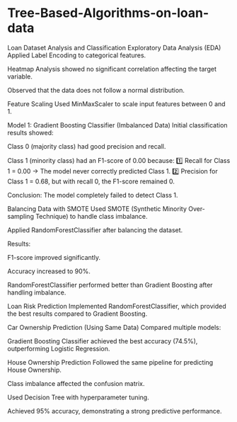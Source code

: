 # Tree-Based-Algorithms-on-loan-data
Loan Dataset Analysis and Classification
Exploratory Data Analysis (EDA)
Applied Label Encoding to categorical features.

Heatmap Analysis showed no significant correlation affecting the target variable.

Observed that the data does not follow a normal distribution.

Feature Scaling
Used MinMaxScaler to scale input features between 0 and 1.

Model 1: Gradient Boosting Classifier (Imbalanced Data)
Initial classification results showed:

Class 0 (majority class) had good precision and recall.

Class 1 (minority class) had an F1-score of 0.00 because:
1️⃣ Recall for Class 1 = 0.00 → The model never correctly predicted Class 1.
2️⃣ Precision for Class 1 = 0.68, but with recall 0, the F1-score remained 0.

Conclusion: The model completely failed to detect Class 1.

Balancing Data with SMOTE
Used SMOTE (Synthetic Minority Over-sampling Technique) to handle class imbalance.

Applied RandomForestClassifier after balancing the dataset.

Results:

F1-score improved significantly.

Accuracy increased to 90%.

RandomForestClassifier performed better than Gradient Boosting after handling imbalance.

Loan Risk Prediction
Implemented RandomForestClassifier, which provided the best results compared to Gradient Boosting.

Car Ownership Prediction (Using Same Data)
Compared multiple models:

Gradient Boosting Classifier achieved the best accuracy (74.5%), outperforming Logistic Regression.

House Ownership Prediction
Followed the same pipeline for predicting House Ownership.

Class imbalance affected the confusion matrix.

Used Decision Tree with hyperparameter tuning.

Achieved 95% accuracy, demonstrating a strong predictive performance.
